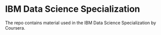 # IBM Data Science Specialization

The repo contains material used in the IBM Data Science Specialization by Coursera.

